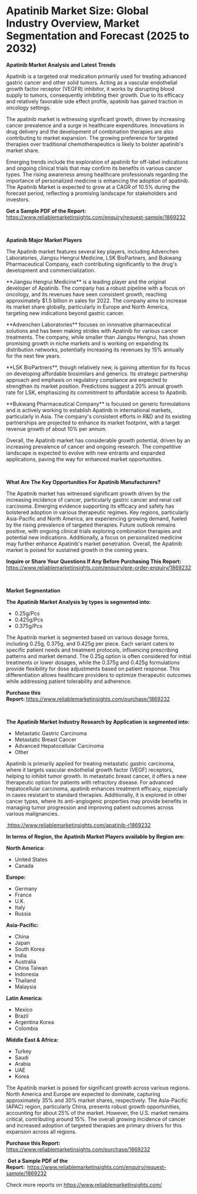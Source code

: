 <p><h1>Apatinib Market Size: Global Industry Overview, Market Segmentation and Forecast (2025 to 2032)</h1></p><p><strong>Apatinib Market Analysis and Latest Trends</strong></p>
<p><p>Apatinib is a targeted oral medication primarily used for treating advanced gastric cancer and other solid tumors. Acting as a vascular endothelial growth factor receptor (VEGFR) inhibitor, it works by disrupting blood supply to tumors, consequently inhibiting their growth. Due to its efficacy and relatively favorable side effect profile, apatinib has gained traction in oncology settings.</p><p>The apatinib market is witnessing significant growth, driven by increasing cancer prevalence and a surge in healthcare expenditures. Innovations in drug delivery and the development of combination therapies are also contributing to market expansion. The growing preference for targeted therapies over traditional chemotherapeutics is likely to bolster apatinib's market share.</p><p>Emerging trends include the exploration of apatinib for off-label indications and ongoing clinical trials that may confirm its benefits in various cancer types. The rising awareness among healthcare professionals regarding the importance of personalized medicine is enhancing the adoption of apatinib. The Apatinib Market is expected to grow at a CAGR of 10.5% during the forecast period, reflecting a promising landscape for stakeholders and investors.</p></p>
<p><strong>Get a Sample PDF of the Report:&nbsp;</strong> <a href="https://www.reliablemarketinsights.com/enquiry/request-sample/1869232?utm_campaign=2563&utm_medium=2&utm_source=Github&utm_content=ia&utm_term=08032025&utm_id=apatinib">https://www.reliablemarketinsights.com/enquiry/request-sample/1869232</a></p>
<p>&nbsp;</p>
<p><strong>Apatinib Major Market Players</strong></p>
<p><p>The Apatinib market features several key players, including Advenchen Laboratories, Jiangsu Hengrui Medicine, LSK BioPartners, and Bukwang Pharmaceutical Company, each contributing significantly to the drug's development and commercialization.</p><p>**Jiangsu Hengrui Medicine** is a leading player and the original developer of Apatinib. The company has a robust pipeline with a focus on oncology, and its revenues have seen consistent growth, reaching approximately $1.5 billion in sales for 2022. The company aims to increase its market share globally, particularly in Europe and North America, targeting new indications beyond gastric cancer.</p><p>**Advenchen Laboratories** focuses on innovative pharmaceutical solutions and has been making strides with Apatinib for various cancer treatments. The company, while smaller than Jiangsu Hengrui, has shown promising growth in niche markets and is working on expanding its distribution networks, potentially increasing its revenues by 15% annually for the next few years.</p><p>**LSK BioPartners**, though relatively new, is gaining attention for its focus on developing affordable biosimilars and generics. Its strategic partnership approach and emphasis on regulatory compliance are expected to strengthen its market position. Predictions suggest a 20% annual growth rate for LSK, emphasizing its commitment to affordable access to Apatinib.</p><p>**Bukwang Pharmaceutical Company** is focused on generic formulations and is actively working to establish Apatinib in international markets, particularly in Asia. The company's consistent efforts in R&D and its existing partnerships are projected to enhance its market footprint, with a target revenue growth of about 10% per annum.</p><p>Overall, the Apatinib market has considerable growth potential, driven by an increasing prevalence of cancer and ongoing research. The competitive landscape is expected to evolve with new entrants and expanded applications, paving the way for enhanced market opportunities.</p></p>
<p>&nbsp;</p>
<p><strong>What Are The Key Opportunities For Apatinib Manufacturers?</strong></p>
<p><p>The Apatinib market has witnessed significant growth driven by the increasing incidence of cancer, particularly gastric cancer and renal cell carcinoma. Emerging evidence supporting its efficacy and safety has bolstered adoption in various therapeutic regimes. Key regions, particularly Asia-Pacific and North America, are experiencing growing demand, fueled by the rising prevalence of targeted therapies. Future outlook remains positive, with ongoing clinical trials exploring combination therapies and potential new indications. Additionally, a focus on personalized medicine may further enhance Apatinib's market penetration. Overall, the Apatinib market is poised for sustained growth in the coming years.</p></p>
<p><strong>Inquire or Share Your Questions If Any Before Purchasing This Report:</strong> <a href="https://www.reliablemarketinsights.com/enquiry/pre-order-enquiry/1869232?utm_campaign=2563&utm_medium=2&utm_source=Github&utm_content=ia&utm_term=08032025&utm_id=apatinib">https://www.reliablemarketinsights.com/enquiry/pre-order-enquiry/1869232</a></p>
<p>&nbsp;</p>
<p><strong>Market Segmentation</strong></p>
<p><strong>The Apatinib Market Analysis by types is segmented into:</strong></p>
<p><ul><li>0.25g/Pcs</li><li>0.425g/Pcs</li><li>0.375g/Pcs</li></ul></p>
<p><p>The Apatinib market is segmented based on various dosage forms, including 0.25g, 0.375g, and 0.425g per piece. Each variant caters to specific patient needs and treatment protocols, influencing prescribing patterns and market demand. The 0.25g option is often considered for initial treatments or lower dosages, while the 0.375g and 0.425g formulations provide flexibility for dose adjustments based on patient response. This differentiation allows healthcare providers to optimize therapeutic outcomes while addressing patient tolerability and adherence.</p></p>
<p><strong>Purchase this Report:&nbsp;</strong><a href="https://www.reliablemarketinsights.com/purchase/1869232?utm_campaign=2563&utm_medium=2&utm_source=Github&utm_content=ia&utm_term=08032025&utm_id=apatinib">https://www.reliablemarketinsights.com/purchase/1869232</a></p>
<p>&nbsp;</p>
<p><strong>The Apatinib Market Industry Research by Application is segmented into:</strong></p>
<p><ul><li>Metastatic Gastric Carcinoma</li><li>Metastatic Breast Cancer</li><li>Advanced Hepatocellular Carcinoma</li><li>Other</li></ul></p>
<p><p>Apatinib is primarily applied for treating metastatic gastric carcinoma, where it targets vascular endothelial growth factor (VEGF) receptors, helping to inhibit tumor growth. In metastatic breast cancer, it offers a new therapeutic option for patients with refractory disease. For advanced hepatocellular carcinoma, apatinib enhances treatment efficacy, especially in cases resistant to standard therapies. Additionally, it is explored in other cancer types, where its anti-angiogenic properties may provide benefits in managing tumor progression and improving patient outcomes across various malignancies.</p></p>
<p><a href="https://www.reliablemarketinsights.com/apatinib-r1869232?utm_campaign=2563&utm_medium=2&utm_source=Github&utm_content=ia&utm_term=08032025&utm_id=apatinib">&nbsp;https://www.reliablemarketinsights.com/apatinib-r1869232</a></p>
<p><strong>In terms of Region, the Apatinib Market Players available by Region are:</strong></p>
<p>
    <p> <strong> North America: </strong>
        <ul>
            <li>United States</li>
            <li>Canada</li>
        </ul>
        </p> 
    <p> <strong> Europe: </strong>
        <ul>
            <li>Germany</li>
            <li>France</li>
            <li>U.K.</li>
            <li>Italy</li>
            <li>Russia</li>
        </ul>
        </p> 
    <p> <strong> Asia-Pacific: </strong>
        <ul>
            <li>China</li>
            <li>Japan</li>
            <li>South Korea</li>
            <li>India</li>
            <li>Australia</li>
            <li>China Taiwan</li>
            <li>Indonesia</li>
            <li>Thailand</li>
            <li>Malaysia</li>
        </ul>
        </p> 
    <p> <strong> Latin America: </strong>
        <ul>
            <li>Mexico</li>
            <li>Brazil</li>
            <li>Argentina Korea</li>
            <li>Colombia</li>
        </ul>
        </p> 
    <p> <strong> Middle East & Africa: </strong>
        <ul>
            <li>Turkey</li>
            <li>Saudi</li>
            <li>Arabia</li>
            <li>UAE</li>
            <li>Korea</li>
        </ul>
    </p>
    </p>
<p><p>The Apatinib market is poised for significant growth across various regions. North America and Europe are expected to dominate, capturing approximately 35% and 30% market shares, respectively. The Asia-Pacific (APAC) region, particularly China, presents robust growth opportunities, accounting for about 25% of the market. However, the U.S. market remains critical, contributing around 15%. The overall growing incidence of cancer and increased adoption of targeted therapies are primary drivers for this expansion across all regions.</p></p>
<p><strong>Purchase this Report: </strong><a href="https://www.reliablemarketinsights.com/purchase/1869232?utm_campaign=2563&utm_medium=2&utm_source=Github&utm_content=ia&utm_term=08032025&utm_id=apatinib">https://www.reliablemarketinsights.com/purchase/1869232</a></p>
<p>&nbsp;<strong>Get a Sample PDF of the Report:&nbsp;&nbsp;</strong><a href="https://www.reliablemarketinsights.com/enquiry/request-sample/1869232?utm_campaign=2563&utm_medium=2&utm_source=Github&utm_content=ia&utm_term=08032025&utm_id=apatinib">https://www.reliablemarketinsights.com/enquiry/request-sample/1869232</a></p>
<p><strong></strong></p>
<p>Check more reports on <a href="https://www.reliablemarketinsights.com/?utm_campaign=2563&utm_medium=2&utm_source=Github&utm_content=ia&utm_term=08032025&utm_id=apatinib">https://www.reliablemarketinsights.com/</a></p>